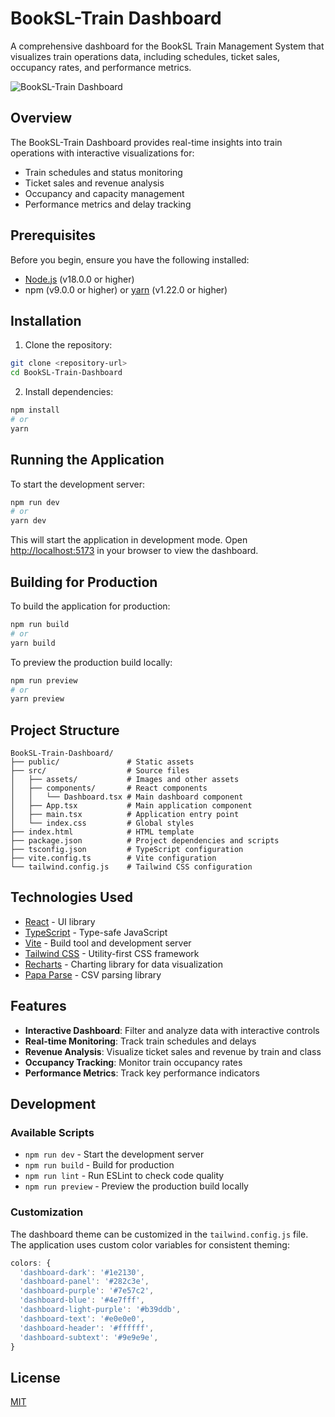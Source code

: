 # BookSL-Train Dashboard

A comprehensive dashboard for the BookSL Train Management System that visualizes train operations data, including schedules, ticket sales, occupancy rates, and performance metrics.

![BookSL-Train Dashboard](https://via.placeholder.com/800x400?text=BookSL-Train+Dashboard)

## Overview

The BookSL-Train Dashboard provides real-time insights into train operations with interactive visualizations for:

- Train schedules and status monitoring
- Ticket sales and revenue analysis
- Occupancy and capacity management
- Performance metrics and delay tracking

## Prerequisites

Before you begin, ensure you have the following installed:

- [Node.js](https://nodejs.org/) (v18.0.0 or higher)
- npm (v9.0.0 or higher) or [yarn](https://yarnpkg.com/) (v1.22.0 or higher)

## Installation

1. Clone the repository:

```bash
git clone <repository-url>
cd BookSL-Train-Dashboard
```

2. Install dependencies:

```bash
npm install
# or
yarn
```

## Running the Application

To start the development server:

```bash
npm run dev
# or
yarn dev
```

This will start the application in development mode. Open [http://localhost:5173](http://localhost:5173) in your browser to view the dashboard.

## Building for Production

To build the application for production:

```bash
npm run build
# or
yarn build
```

To preview the production build locally:

```bash
npm run preview
# or
yarn preview
```

## Project Structure

```
BookSL-Train-Dashboard/
├── public/               # Static assets
├── src/                  # Source files
│   ├── assets/           # Images and other assets
│   ├── components/       # React components
│   │   └── Dashboard.tsx # Main dashboard component
│   ├── App.tsx           # Main application component
│   ├── main.tsx          # Application entry point
│   └── index.css         # Global styles
├── index.html            # HTML template
├── package.json          # Project dependencies and scripts
├── tsconfig.json         # TypeScript configuration
├── vite.config.ts        # Vite configuration
└── tailwind.config.js    # Tailwind CSS configuration
```

## Technologies Used

- [React](https://reactjs.org/) - UI library
- [TypeScript](https://www.typescriptlang.org/) - Type-safe JavaScript
- [Vite](https://vitejs.dev/) - Build tool and development server
- [Tailwind CSS](https://tailwindcss.com/) - Utility-first CSS framework
- [Recharts](https://recharts.org/) - Charting library for data visualization
- [Papa Parse](https://www.papaparse.com/) - CSV parsing library

## Features

- **Interactive Dashboard**: Filter and analyze data with interactive controls
- **Real-time Monitoring**: Track train schedules and delays
- **Revenue Analysis**: Visualize ticket sales and revenue by train and class
- **Occupancy Tracking**: Monitor train occupancy rates
- **Performance Metrics**: Track key performance indicators

## Development

### Available Scripts

- `npm run dev` - Start the development server
- `npm run build` - Build for production
- `npm run lint` - Run ESLint to check code quality
- `npm run preview` - Preview the production build locally

### Customization

The dashboard theme can be customized in the `tailwind.config.js` file. The application uses custom color variables for consistent theming:

```js
colors: {
  'dashboard-dark': '#1e2130',
  'dashboard-panel': '#282c3e',
  'dashboard-purple': '#7e57c2',
  'dashboard-blue': '#4e7fff',
  'dashboard-light-purple': '#b39ddb',
  'dashboard-text': '#e0e0e0',
  'dashboard-header': '#ffffff',
  'dashboard-subtext': '#9e9e9e',
}
```

## License

[MIT](LICENSE)
